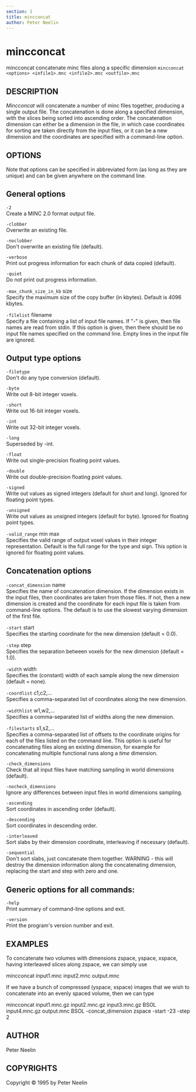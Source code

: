 ```yaml
---
section: 1
title: mincconcat 
author: Peter Neelin
---
```

# mincconcat

mincconcat concatenate minc files along a specific dimension
`mincconcat <options> <infile1>.mnc <infile2>.mnc <outfile>.mnc`

## DESCRIPTION

*Mincconcat* will concatenate a number of minc files together, producing a single output file. The concatenation is done along a specified dimension, with the slices being sorted into ascending order. The concatenation dimension can either be a dimension in the file, in which case coordinates for sorting are taken directly from the input files, or it can be a new dimension and the coordinates are specified with a command-line option.

## OPTIONS

Note that options can be specified in abbreviated form (as long as they are unique) and can be given anywhere on the command line.

## General options

`-2`  
Create a MINC 2.0 format output file.

`-clobber`  
Overwrite an existing file.

`-noclobber`  
Don't overwrite an existing file (default).

`-verbose`  
Print out progress information for each chunk of data copied (default).

`-quiet`  
Do not print out progress information.

`-max_chunk_size_in_kb` size  
Specify the maximum size of the copy buffer (in kbytes). Default is 4096 kbytes.

`-filelist` filename  
Specify a file containing a list of input file names. If "-" is given, then file names are read from stdin. If this option is given, then there should be no input file names specified on the command line. Empty lines in the input file are ignored.

## Output type options

`-filetype`  
Don't do any type conversion (default).

`-byte`  
Write out 8-bit integer voxels.

`-short`  
Write out 16-bit integer voxels.

`-int`  
Write out 32-bit integer voxels.

`-long`  
Superseded by -int.

`-float`  
Write out single-precision floating point values.

`-double`  
Write out double-precision floating point values.

`-signed`  
Write out values as signed integers (default for short and long). Ignored for floating point types.

`-unsigned`  
Write out values as unsigned integers (default for byte). Ignored for floating point types.

`-valid_range` min max  
Specifies the valid range of output voxel values in their integer representation. Default is the full range for the type and sign. This option is ignored for floating point values.

## Concatenation options

`-concat_dimension` name  
Specifies the name of concatenation dimension. If the dimension exists in the input files, then coordinates are taken from those files. If not, then a new dimension is created and the coordinate for each input file is taken from command-line options. The default is to use the slowest varying dimension of the first file.

`-start` start  
Specifies the starting coordinate for the new dimension (default = 0.0).

`-step` step  
Specifies the separation between voxels for the new dimension (default = 1.0).

`-width` width  
Specifies the (constant) width of each sample along the new dimension (default = none).

`-coordlist` c1,c2,...  
Specifies a comma-separated list of coordinates along the new dimension.

`-widthlist` w1,w2,...  
Specifies a comma-separated list of widths along the new dimension.

`-filestarts` s1,s2,...  
Specifies a comma-separated list of offsets to the coordinate origins for each of the files listed on the command line. This option is useful for concatenating files along an existing dimension, for example for concatenating multiple functional runs along a *time* dimension.

`-check_dimensions`  
Check that all input files have matching sampling in world dimensions (default).

`-nocheck_dimensions`  
Ignore any differences between input files in world dimensions sampling.

`-ascending`  
Sort coordinates in ascending order (default).

`-descending`  
Sort coordinates in descending order.

`-interleaved`  
Sort slabs by their dimension coordinate, interleaving if necessary (default).

`-sequential`  
Don't sort slabs, just concatenate them together. WARNING - this will destroy the dimension information along the concatenating dimension, replacing the start and step with zero and one.

## Generic options for all commands:

`-help`  
Print summary of command-line options and exit.

`-version`  
Print the program's version number and exit.

## EXAMPLES

To concatenate two volumes with dimensions zspace, yspace, xspace, having interleaved slices along zspace, we can simply use

mincconcat input1.mnc input2.mnc output.mnc

If we have a bunch of compressed (yspace, xspace) images that we wish to concatenate into an evenly spaced volume, then we can type

mincconcat input1.mnc.gz input2.mnc.gz input3.mnc.gz BSOL input4.mnc.gz output.mnc BSOL -concat\_dimension zspace -start -23 -step 2

## AUTHOR

Peter Neelin

## COPYRIGHTS

Copyright © 1995 by Peter Neelin
